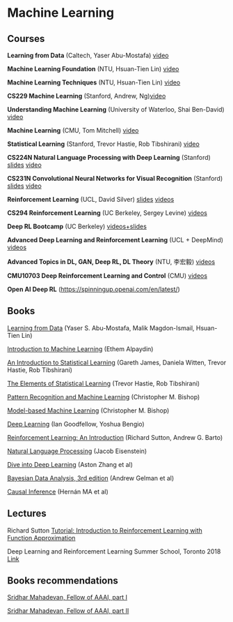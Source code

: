# Machine Learning

## Courses
 **Learning from Data** (Caltech, Yaser Abu-Mostafa) [video](https://www.youtube.com/watch?v=mbyG85GZ0PI&list=PLD63A284B7615313A)

**Machine Learning Foundation** (NTU, Hsuan-Tien Lin) [video](https://www.youtube.com/watch?v=nQvpFSMPhr0&list=PLXVfgk9fNX2I7tB6oIINGBmW50rrmFTqf)

**Machine Learning Techniques** (NTU, Hsuan-Tien Lin) [video](https://www.youtube.com/watch?v=A-GxGCCAIrg&list=PLXVfgk9fNX2IQOYPmqjqWsNUFl2kpk1U2)

**CS229 Machine Learning** (Stanford, Andrew, Ng)[video](https://www.youtube.com/watch?v=UzxYlbK2c7E&list=PLA89DCFA6ADACE599)

**Understanding Machine Learning** (University of Waterloo, Shai Ben-David) [video](https://www.youtube.com/watch?v=b5NlRg8SjZg&list=PLFze15KrfxbH8SE4FgOHpMSY1h5HiRLMm)

**Machine Learning** (CMU, Tom Mitchell) [video](http://www.cs.cmu.edu/~tom/10701_sp11/lectures.shtml)

**Statistical Learning** (Stanford, Trevor Hastie, Rob Tibshirani) [video](https://lagunita.stanford.edu/courses/HumanitiesSciences/StatLearning/Winter2016/about)

**CS224N Natural Language Processing with Deep Learning** (Stanford) [slides](http://web.stanford.edu/class/cs224n/syllabus.html) [video](https://www.youtube.com/watch?v=OQQ-W_63UgQ&list=PL3FW7Lu3i5Jsnh1rnUwq_TcylNr7EkRe6)

**CS231N Convolutional Neural Networks for Visual Recognition** (Stanford) [slides](http://cs231n.stanford.edu/syllabus.html) [video](https://www.youtube.com/watch?v=vT1JzLTH4G4&list=PLC1qU-LWwrF64f4QKQT-Vg5Wr4qEE1Zxk)

**Reinforcement Learning** (UCL, David Silver) [slides](http://www0.cs.ucl.ac.uk/staff/d.silver/web/Teaching.html) [videos](https://www.youtube.com/watch?v=2pWv7GOvuf0&list=PLzuuYNsE1EZAXYR4FJ75jcJseBmo4KQ9-&index=1)

**CS294 Reinforcement Learning** (UC Berkeley, Sergey Levine) [videos](https://www.youtube.com/playlist?list=PLkFD6_40KJIxJMR-j5A1mkxK26gh_qg37)

**Deep RL Bootcamp** (UC Berkeley) [videos+slides](https://sites.google.com/view/deep-rl-bootcamp/lectures)

**Advanced Deep Learning and Reinforcement Learning** (UCL + DeepMind) [videos](https://www.youtube.com/playlist?list=PLqYmG7hTraZDNJre23vqCGIVpfZ_K2RZs)

**Advanced Topics in DL, GAN, Deep RL, DL Theory** (NTU, 李宏毅) [videos](https://www.youtube.com/channel/UC2ggjtuuWvxrHHHiaDH1dlQ/featured) 

**CMU10703 Deep Reinforcement Learning and Control** (CMU) [videos](https://www.youtube.com/watch?v=DIE0jG1Jk8k&list=PLpIxOj-HnDsNfvOwRKLsUobmnF2J1l5oV)

**Open AI Deep RL** (https://spinningup.openai.com/en/latest/)

## Books
 [Learning from Data](https://work.caltech.edu/textbook.html) (Yaser S. Abu-Mostafa, Malik Magdon-Ismail, Hsuan-Tien Lin)

[Introduction to Machine Learning](https://www.amazon.com/Introduction-Machine-Learning-Adaptive-Computation/dp/0262028182/ref=sr_1_9?ie=UTF8&qid=1542738509&sr=8-9&keywords=introduction+to+machine+learning) (Ethem Alpaydin)

[An Introduction to Statistical Learning](http://www-bcf.usc.edu/~gareth/ISL/ISLR%20First%20Printing.pdf) (Gareth James, Daniela Witten, Trevor Hastie, Rob Tibshirani)

[The Elements of Statistical Learning](https://web.stanford.edu/~hastie/ElemStatLearn/) (Trevor Hastie, Rob Tibshirani)

[Pattern Recognition and Machine Learning](https://www.microsoft.com/en-us/research/people/cmbishop/#!prml-book) (Christopher M. Bishop)

[Model-based Machine Learning](http://www.mbmlbook.com/index.html) (Christopher M. Bishop)

[Deep Learning](https://www.deeplearningbook.org/) (Ian Goodfellow, Yoshua Bengio)

[Reinforcement Learning: An Introduction](http://incompleteideas.net/book/the-book-2nd.html) (Richard Sutton, Andrew G. Barto)

[Natural Language Processing](https://github.com/jacobeisenstein/gt-nlp-class/blob/master/notes/eisenstein-nlp-notes-10-15-2018.pdf) (Jacob Eisenstein)

[Dive into Deep Learning](http://en.diveintodeeplearning.org/chapter_introduction/index.html) (Aston Zhang et al)

[Bayesian Data Analysis, 3rd edition](http://www.stat.columbia.edu/~gelman/book/) (Andrew Gelman et al)

[Causal Inference](https://www.hsph.harvard.edu/miguel-hernan/causal-inference-book/) (Hernán MA et al)
## Lectures
Richard Sutton [Tutorial: Introduction to Reinforcement Learning with Function Approximation](https://www.youtube.com/watch?v=ggqnxyjaKe4)

Deep Learning and Reinforcement Learning Summer School, Toronto 2018 [Link](http://videolectures.net/DLRLsummerschool2018_toronto/)

## Books recommendations
[Sridhar Mahadevan, Fellow of AAAI, part I](https://www.quora.com/What-textbooks-had-the-biggest-impact-on-you-as-a-machine-learning-researcher)

[Sridhar Mahadevan, Fellow of AAAI, part II](https://www.quora.com/If-you-could-buy-20-math-books-for-machine-learning-what-books-would-you-buy)
